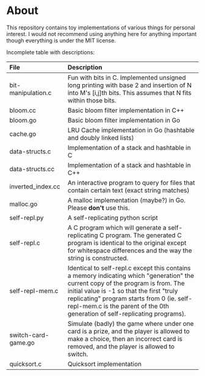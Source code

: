 
About
===
This repository contains toy implementations of various things for personal interest. I would not recommend using anything here for anything important though everything is under the MIT license.

Incomplete table with descriptions:

| File           | Description |
|:-------------- |:----------- |
| bit-manipulation.c | Fun with bits in C. Implemented unsigned long printing with base 2 and insertion of N into M's [i,j]th bits. This assumes that N fits within those bits. |
| bloom.cc | Basic bloom filter implementation in C++ |
| bloom.go | Basic bloom filter implementation in Go |
| cache.go | LRU Cache implementation in Go (hashtable and doubly linked lists) |
| data-structs.c  | Implementation of a stack and hashtable in C |
| data-structs.cc | Implementation of a stack and hashtable in C++ |
| inverted_index.cc | An interactive program to query for files that contain certain text (exact string matches) |
| malloc.go | A malloc implementation (maybe?) in Go. Please **don't** use this. |
| self-repl.py   | A self-replicating python script |
| self-repl.c    | A C program which will generate a self-replicating C program. The generated C program is identical to the original except for whitespace differences and the way the string is constructed.
| self-repl-mem.c | Identical to self-repl.c except this contains a memory indicating which "generation" the current copy of the program is from. The initial value is -1 so that the first "truly replicating" program starts from 0 (ie. self-repl-mem.c is the parent of the 0th generation of self-replicating programs).
| switch-card-game.go | Simulate (badly) the game where under one card is a prize, and the player is allowed to make a choice, then an incorrect card is removed, and the player is allowed to switch. |
| quicksort.c | Quicksort implementation |
